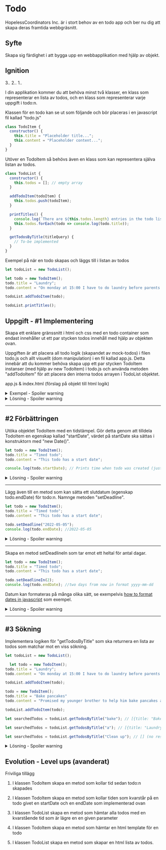 # Todo
HopelessCoordinators Inc. är i stort behov av en todo app och ber nu dig att skapa deras framtida webbgräsnitt. 

## Syfte
Skapa sig färdighet i att bygga upp en webbapplikation med hjälp av objekt.

## Ignition
3.. 2.. 1..

I din applikation kommer du att behöva minst två klasser, en klass som representerar en lista av todos, och en klass som representerar varje uppgift i todo:n.

Klassen för en todo kan se ut som följande och bör placeras i en javascript fil kallad "todo.js"
```js
class TodoItem {
  constructor() {
    this.title = "Placeholder title...";
    this.content = "Placeholder content...";
  }
}
```

Utöver en TodoItem så behövs även en klass som kan representera själva listan av todos.

```js
class TodoList {
  constructor() {
    this.todos = []; // empty array
  }

  addTodoItem(todoItem) {
    this.todos.push(todoItem);
  }

  printTitles() {
    console.log(`There are ${this.todos.length} entries in the todo list`);
    this.todos.forEach(todo => console.log(todo.title));
  }

  getTodosByTitle(titleQuery) {
    // To-be implemented
  }
}
```

Exempel på när en todo skapas och läggs till i listan av todos

```js
let todoList = new TodoList();

let todo = new TodoItem();
todo.title = "Laundry";
todo.content = "On monday at 15:00 I have to do laundry before parents arrive";

todoList.addTodoItem(todo);

todoList.printTitles();
```


## Uppgift - #1 Implementering

Skapa ett enklare gränssnitt i html och css med en todo container som endast innehåller ut ett par stycken todos innehåll med hjälp av objekten ovan. 

Uppgiften är att placera all todo logik (skapandet av mock-todos) i filen todo.js och allt visuellt (dom manipulation) i en fil kallad app.js. Detta innebär att du kommer behöva skapa upp ett par stycken TodoItem instanser (med hjälp av new TodoItem) i todo.js och använda metoden "addTodoItem" för att placera den interna todos arrayen i TodoList objektet.

app.js & index.html (förslag på objekt till html logik)
<details>
  <summary>Exempel - Spoiler warning</summary>
    
  index.html
  ```html
  <ul class="todo-container"></ul>
  ```
  
  ```js
  const todoList = document.querySelector(".todo-container");

  function createTodoListItem(todo) {
    let li = document.createElement("li");
    li.textContent = `
    <h3>${todo.title}</h3>
    <p>${todo.content}</p>
    `;

    return li;
  }

  todoList.todos.forEach(todo => {
    let li = createTodoListItem(todo);
    todoContainer.append(li);
  });
  ```
</details>



<details>
  <summary>Lösning - Spoiler warning</summary>

  todo.js
  ```js
  let todoList = new TodoList();

  let todo = new TodoItem();
  todo.title = "Laundry";
  todo.content = "On monday at 15:00 I have to do laundry before parents arrive";

  todoList.addTodoItem(todo);

  todo = new TodoItem(); // todo är redan deklarerad, här skapar vi endast en ny instans på samma referens som innan
  todo.title = "Bake pancakes"
  todo.content = "Promised my younger brother to help him bake pancakes at 17:00 tomorrow";

  todoList.addTodoItem(todo);
  ```
</details>

---

## #2 Förbättringen

Utöka objektet TodoItem med en tidstämpel. Gör detta genom att tilldela TodoItem en egenskap kallad "startDate", värdet på startDate ska sättas i konstruktorn med "new Date()".

```js
let todo = new TodoItem();
todo.title = "Timed todo";
todo.content = "This todo has a start date";

console.log(todo.startDate); // Prints time when todo was created (just now)
```

<details>
  <summary>Lösning - Spoiler warning</summary>

  ```js
  class TodoItem {
    constructor() {
      this.title = "Placeholder title...";
      this.content = "Placeholder content...";
      this.startDate = new Date();
    }
  }
  ```
</details>

---

Lägg även till en metod som kan sätta ett slutdatum (egenskap todo.endDate) för todo:n. Namnge metoden "setDeadline".

```js
let todo = new TodoItem();
todo.title = "Timed todo";
todo.content = "This todo has a start date";

todo.setDeadline("2022-05-05");
console.log(todo.endDate); //2022-05-05
```
<details>
  <summary>Lösning - Spoiler warning</summary>

  ```js
  class TodoItem {
    constructor() {
      this.title = "Placeholder title...";
      this.content = "Placeholder content...";
      this.startDate = new Date();
    }

    setDeadline(endDate) {
      this.endDate = endDate;
    }
  }
  ```
</details>

--- 

Skapa en metod setDeadlineIn som tar emot ett heltal för antal dagar.

```js
let todo = new TodoItem();
todo.title = "Timed todo";
todo.content = "This todo has a start date";

todo.setDeadlineIn(2);
console.log(todo.endDate); //two days from now in format yyyy-mm-dd
```

Datum kan formateras på många olika sätt, se exempelvis [how to format dates in javascript](https://www.freecodecamp.org/news/how-to-format-dates-in-javascript/) som exempel.

<details>
  <summary>Lösning - Spoiler warning</summary>

  ```js
  class TodoItem {
    constructor() {
      this.title = "Placeholder title...";
      this.content = "Placeholder content...";
      this.startDate = new Date();
    }

    setDeadline(endDate) {
      this.endDate = endDate;
    }

    setDeadlineIn(days) {
      let date = new Date();
      date = date.setDate(date.getDate() + days);
      date = new Date(date);
      this.endDate = `${date.getFullYear()}-${date.getMonth() + 1}-${date.getDate()}`;
    }
  }
  ```
</details>

---


## #3 Sökning

Implementera logiken för "getTodosByTitle" som ska returnera en lista av todos som matchar mot en viss sökning.

```js
let todoList = new TodoList();

  let todo = new TodoItem();
todo.title = "Laundry";
todo.content = "On monday at 15:00 I have to do laundry before parents arrive";

todoList.addTodoItem(todo);

todo = new TodoItem();
todo.title = "Bake pancakes"
todo.content = "Promised my younger brother to help him bake pancakes at 17:00 tomorrow";

todoList.addTodoItem(todo);

```

```js
let searchedTodos = todoList.getTodosByTitle("bake"); // [{title: "Bake pan...", content: "Promised my..."}]
```

```js
let searchedTodos = todoList.getTodosByTitle("a"); // [{title: "Laundry", content: "On monday..."}, {title: "Bake pan...", content: "Promised my..."}]
```

```js
let searchedTodos = todoList.getTodosByTitle("Clean up"); // [] (no result)
```

<details>
  <summary>Lösning - Spoiler warning</summary>

  ```js
  class TodoList {
  constructor() {
    this.todos = []; // empty array
  }

  addTodoItem(todoItem) {
    this.todos.push(todoItem);
  }

  printTitles() {
    console.log(`There are ${this.todos.length} entries in the todo list`);
    this.todos.forEach(todo => console.log(todo.title));
  }

  getTodosByTitle(titleQuery) {
    let results = this.todos.find(todo => todo.title.includes(titleQuery));

    if(results == undefined) {
      return [];
    } else {
      return results;
    }
  }
  ```
</details>


## Evolution - Level ups (avanderat)
Friviliga tillägg


1. I klassen TodoItem skapa en metod som kollar tid sedan todo:n skapades
   
2. I klassen TodoItem skapa en metod som kollar tiden som kvarstår på en todo givet en startDate och en endDate som implementerad ovan

3. I klassen TodoList skapa en metod som hämtar alla todos med en kvarstående tid som är lägre en en given parameter

4. I klassen TodoItem skapa en metod som hämtar en html template för en todo

5. I klassen TodoList skapa en metod som skapar en html lista av todos.
